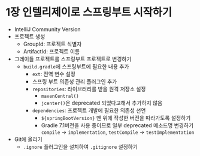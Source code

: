 # 1장 인텔리제이로 스프링부트 시작하기

- IntelliJ Community Version
- 프로젝트 생성
  - GroupId: 프로젝트 식별자
  - ArtifactId: 프로젝트 이름
- 그레이들 프로젝트를 스프링부트 프로젝트로 변경하기
  - `build.gradle`에 스프링부트에 필요한 내용 추가
    - `ext`: 전역 변수 설정
    - 스프링 부트 의존성 관리 플러그인 추가
    - `repositories`: 라이브러리를 받을 원격 저장소 설정 
      - `mavenCentral()`
      - `jcenter()`은 deprecated 되었다고해서 추가하지 않음
    - `dependencies`: 프로젝트 개발에 필요한 의존성 선언
      - `${springBootVersion}` 맨 위에 작성한 버전을 따라가도록 설정하기
      - Gradle 7.1버전을 사용 중이므로 일부 deprecated 메소드명 변경하기 `compile` -> `implementation`, `testCompile` -> `testImplementation`
- Git에 올리기
  - `.ignore` 플러그인을 설치하여 `.gitignore` 설정하기